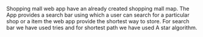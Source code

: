 Shopping mall web app have an already created shopping mall map. 
The App provides a search bar using which a user can search for a particular shop or a item the web app provide the shortest way to store.
For search bar we have used tries and for shortest path we have used A star algorithm.
